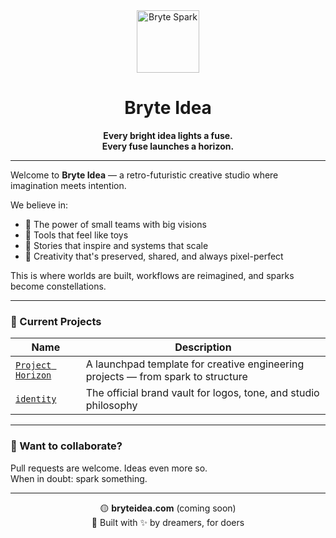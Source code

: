 <div align="center">

<img src="https://raw.githubusercontent.com/bryteidea/.github/main/.github/profile/bryte-spark.png" width="100" alt="Bryte Spark"/>

# **Bryte Idea**  
**Every bright idea lights a fuse.**  
**Every fuse launches a horizon.**

</div>

---

Welcome to **Bryte Idea** — a retro-futuristic creative studio where imagination meets intention.

We believe in:
- 🎨 The power of small teams with big visions  
- 🧠 Tools that feel like toys  
- 🌅 Stories that inspire and systems that scale  
- 💾 Creativity that's preserved, shared, and always pixel-perfect

This is where worlds are built, workflows are reimagined, and sparks become constellations.

---

### 🚀 Current Projects

| Name | Description |
|------|-------------|
| [`Project Horizon`](https://github.com/bryteidea/project-horizon) | A launchpad template for creative engineering projects — from spark to structure |
| [`identity`](https://github.com/bryteidea/identity) | The official brand vault for logos, tone, and studio philosophy |

---

### 🧠 Want to collaborate?

Pull requests are welcome. Ideas even more so.  
When in doubt: spark something.

---
<div align="center">

🟡 **bryteidea.com** (coming soon)  
🧠 Built with ✨ by dreamers, for doers

</div> 
